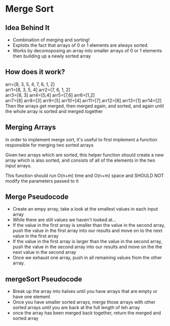 # Merge Sort
## Idea Behind It
- Combination of merging and sorting!
- Exploits the fact that arrays of 0 or 1 elements are always sorted.
- Works by decomoposing an array into smaller arrays of 0 or 1 elements then building up a newly sorted array

## How does it work?
arr=[8, 3, 5, 4, 7, 6, 1, 2]</br>
arr1=[8, 3, 5, 4] arr2=[7, 6, 1, 2]</br>
arr3=[8, 3] arr4=[5,4] arr5=[7,6] arr6=[1,2]</br>
arr7=[8] arr8=[3] arr9=[5] arr10=[4] arr11=[7] arr12=[6] arr13=[1] arr14=[2]</br>
 Then the arrays get merged, then merged again, and sorted, and again until the whole array is sorted and merged together

 ## Merging Arrays
 <p>In order to implement merge sort, it's useful to first implement a function responsible for merging two sorted arrays</p>

 <p>Given two arrays which are sorted, this helper function should create a new array which is also sorted, and consists of all of the elements in the two input arrays.</p>

 <p>This function should run O(n+m) time and O(n+m) space and SHOULD NOT modify the parameters passed to it</p>

 ## Merge Pseudocode
 - Create an empy array, take a look at the smallest values in each input array
 - While there are still values we haven't looked at...
  - If the value in the first array is smaller than the value in the second array, push the value in the first array into our results and move on to the next value in the first array
  - If the value in the first array is larger than the value in the second array, push the value in the second array into our results and move on the the next value in the second array
  - Once we exhaust one array, push in all remaining values from the other array.

  ## mergeSort Pseudocode
  - Break up the array into halves until you have arrays that are empty or have one element
  - Once you have smaller sorted arrays, merge those arrays with other sorted arrays until you are back at the full length of teh array
  - once the array has been merged back together, return the merged and sorted array